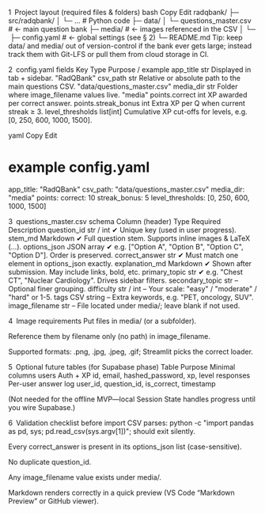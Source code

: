 1 Project layout (required files & folders)
bash
Copy
Edit
radqbank/
├─ src/radqbank/
│  └─ …                     # Python code
├─ data/
│  └─ questions_master.csv  # ← main question bank
├─ media/                   # ← images referenced in the CSV
│     └─ <image files>
├─ config.yaml              # ← global settings (see § 2)
└─ README.md
Tip: keep data/ and media/ out of version-control if the bank ever gets large; instead track them with Git-LFS or pull them from cloud storage in CI.

2 config.yaml fields
Key	Type	Purpose / example
app_title	str	Displayed in tab + sidebar.
"RadQBank"
csv_path	str	Relative or absolute path to the main questions CSV.
"data/questions_master.csv"
media_dir	str	Folder where image_filename values live.
"media"
points.correct	int	XP awarded per correct answer.
points.streak_bonus	int	Extra XP per Q when current streak ≥ 3.
level_thresholds	list[int]	Cumulative XP cut-offs for levels, e.g. [0, 250, 600, 1000, 1500].

yaml
Copy
Edit
# example config.yaml
app_title: "RadQBank"
csv_path: "data/questions_master.csv"
media_dir: "media"
points:
  correct: 10
  streak_bonus: 5
level_thresholds: [0, 250, 600, 1000, 1500]

3 questions_master.csv schema
Column (header)	Type	Required	Description
question_id	str / int	✔	Unique key (used in user progress).
stem_md	Markdown	✔	Full question stem. Supports inline images & LaTeX ($…$).
options_json	JSON array	✔	e.g. ["Option A", "Option B", "Option C", "Option D"]. Order is preserved.
correct_answer	str	✔	Must match one element in options_json exactly.
explanation_md	Markdown	✔	Shown after submission. May include links, bold, etc.
primary_topic	str	✔	e.g. "Chest CT", "Nuclear Cardiology". Drives sidebar filters.
secondary_topic	str	–	Optional finer grouping.
difficulty	str / int	–	Your scale: "easy" / "moderate" / "hard" or 1-5.
tags	CSV string	–	Extra keywords, e.g. "PET, oncology, SUV".
image_filename	str	–	File located under media/; leave blank if not used.

4 Image requirements
Put files in media/ (or a subfolder).

Reference them by filename only (no path) in image_filename.

Supported formats: .png, .jpg, .jpeg, .gif; Streamlit picks the correct loader.

5 Optional future tables (for Supabase phase)
Table	Purpose	Minimal columns
users	Auth + XP	id, email, hashed_password, xp, level
responses	Per-user answer log	user_id, question_id, is_correct, timestamp

(Not needed for the offline MVP—local Session State handles progress until you wire Supabase.)

6 Validation checklist before import
CSV parses: python -c "import pandas as pd, sys; pd.read_csv(sys.argv[1])";
should exit silently.

Every correct_answer is present in its options_json list (case-sensitive).

No duplicate question_id.

Any image_filename value exists under media/.

Markdown renders correctly in a quick preview (VS Code “Markdown Preview” or GitHub viewer).